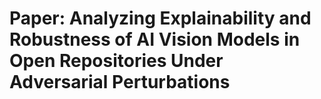 # Paper: Analyzing Explainability and Robustness of AI Vision Models in Open Repositories Under Adversarial Perturbations
